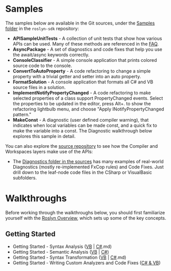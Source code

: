 # Samples

The samples below are available in the Git sources, under the [Samples folder](https://github.com/dotnet/roslyn-sdk/tree/master/samples/) in the `roslyn-sdk` repository: 
* **APISampleUnitTests** - A collection of unit tests that show how various APIs can be used. Many of these methods are referenced in the [FAQ](https://github.com/dotnet/roslyn/blob/master/docs/wiki/FAQ.md). 
* **AsyncPackage** - A set of diagnostics and code fixes that help you use the await/async keywords correctly. 
* **ConsoleClassifier** - A simple console application that prints colored source code to the console. 
* **ConvertToAutoProperty** - A code refactoring to change a simple property with a trivial getter and setter into an auto property. 
* **FormatSolution** - A console application that formats all C# and VB source files in a solution. 
* **ImplementNotifyPropertyChanged** - A code refactoring to make selected properties of a class support PropertyChanged events. Select the properties to be updated in the editor, press Alt+. to show the refactoring lightbulb menu, and choose "Apply INotifyPropertyChanged pattern." 
* **MakeConst** - A diagnostic (user defined compiler warning), that indicates when local variables can be made const, and a quick fix to make the variable into a const. The Diagnostic walkthrough below explores this sample in detail.

You can also explore the [source repository](https://github.com/dotnet/roslyn/tree/master/src) to see how the Compiler and Workspaces layers make use of the APIs: 
* The [Diagnostics folder in the sources](https://github.com/dotnet/roslyn/tree/master/src/Diagnostics) has many examples of real-world Diagnostics (mostly re-implemented FxCop rules) and Code Fixes. Just drill down to the leaf-node code files in the CSharp or VisualBasic subfolders.

# Walkthroughs
Before working through the walkthroughs below, you should first familiarize yourself with the [Roslyn Overview](https://github.com/dotnet/roslyn/blob/master/docs/wiki/Roslyn-Overview.md), which sets up some of the key concepts.

## Getting Started
* Getting Started - Syntax Analysis ([VB](https://github.com/dotnet/roslyn/blob/master/docs/wiki/Getting-Started-VB-Syntax-Analysis) | [C#](https://github.com/dotnet/roslyn/blob/master/docs/wiki/Getting-Started-C%23-Syntax-Analysis).md)
* Getting Started - Semantic Analysis ([VB](https://github.com/dotnet/roslyn/blob/master/docs/wiki/Getting-Started-VB-Semantic-Analysis.md) | [C#](https://github.com/dotnet/roslyn/blob/master/docs/wiki/Getting-Started-C%23-Semantic-Analysis.md))
* Getting Started - Syntax Transformation ([VB](https://github.com/dotnet/roslyn/blob/master/docs/wiki/Getting-Started-VB-Syntax-Transformation) | [C#](https://github.com/dotnet/roslyn/blob/master/docs/wiki/Getting-Started-C%23-Syntax-Transformation).md)
* Getting Started - Writing Custom Analyzers and Code Fixes ([C# & VB](https://github.com/dotnet/roslyn/blob/master/docs/wiki/Getting-Started-Writing-a-Custom-Analyzer-&-Code-Fix.md))
